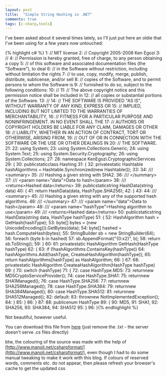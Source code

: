 ```yaml
---
layout: post
title:  "Simple String Hashing in .NET"
comments: true
tags: [c-sharp,tools]
---
```



I've been asked about it several times lately, so I'll just put here an oldie that I've been using for a few years now untouched:


{% highlight c# %}
   1:  // MIT license   2:  // Copyright 2005-2008 Ken Egozi   3:  //    4:  // Permission is hereby granted, free of charge, to any person obtaining a copy   5:  // of this software and associated documentation files (the "Software"), to deal   6:  // in the Software without restriction, including without limitation the rights   7:  // to use, copy, modify, merge, publish, distribute, sublicense, and/or sell   8:  // copies of the Software, and to permit persons to whom the Software is   9:  // furnished to do so, subject to the following conditions:  10:  //   11:  // The above copyright notice and this permission notice shall be included in  12:  // all copies or substantial portions of the Software.  13:  //   14:  // THE SOFTWARE IS PROVIDED "AS IS", WITHOUT WARRANTY OF ANY KIND, EXPRESS OR  15:  // IMPLIED, INCLUDING BUT NOT LIMITED TO THE WARRANTIES OF MERCHANTABILITY,  16:  // FITNESS FOR A PARTICULAR PURPOSE AND NONINFRINGEMENT. IN NO EVENT SHALL THE  17:  // AUTHORS OR COPYRIGHT HOLDERS BE LIABLE FOR ANY CLAIM, DAMAGES OR OTHER  18:  // LIABILITY, WHETHER IN AN ACTION OF CONTRACT, TORT OR OTHERWISE, ARISING FROM,  19:  // OUT OF OR IN CONNECTION WITH THE SOFTWARE OR THE USE OR OTHER DEALINGS IN  20:  // THE SOFTWARE.  21:    22:  using System;  23:  using System.Collections.Generic;  24:  using System.Text;  25:  using System.Security.Cryptography;  26:  using System.Collections;  27:    28:  namespace KenEgozi.CryptographicServices  29:  {  30:  publicstaticclass Hashing  31:      {  32:  privatestatic Hashtable hashAlgorithms = Hashtable.Synchronized(new Hashtable());  33:    34:  /// &lt;summary&gt;  35:  /// Hashing a given string with SHA2.  36:  /// &lt;/summary&gt;  37:  /// &lt;param name="data"&gt;Data to hash&lt;/param&gt;  38:  /// &lt;returns&gt;Hashed data&lt;/returns&gt;  39:  publicstaticstring HashData(string data)  40:          {  41:  return HashData(data, HashType.SHA256);  42:          }  43:    44:  /// &lt;summary&gt;  45:  /// Hashing a given string with any of the supported hash algorithms.  46:  /// &lt;/summary&gt;  47:  /// &lt;param name="data"&gt;Data to hash&lt;/param&gt;  48:  /// &lt;param name="hashType"&gt;Hashing algorithm to use&lt;/param&gt;  49:  /// &lt;returns&gt;Hashed data&lt;/returns&gt;  50:  publicstaticstring HashData(string data, HashType hashType)  51:          {  52:              HashAlgorithm hash = GetHash(hashType);  53:  byte[] bytes = (new UnicodeEncoding()).GetBytes(data);  54:  byte[] hashed = hash.ComputeHash(bytes);  55:              StringBuilder sb = new StringBuilder(64);  56:  foreach (byte b in hashed)  57:                  sb.AppendFormat("{0:x2}", b);  58:  return sb.ToString();  59:          }  60:    61:  privatestatic HashAlgorithm GetHash(HashType hashType)  62:          {  63:  if (!hashAlgorithms.ContainsKey(hashType))  64:                  hashAlgorithms.Add(hashType, CreateaHashAlgorithm(hashType));  65:  return hashAlgorithms[hashType] as HashAlgorithm;  66:          }  67:    68:  privatestatic HashAlgorithm CreateaHashAlgorithm(HashType hashType)  69:          {  70:  switch (hashType)  71:              {  72:  case HashType.MD5:  73:  returnnew MD5CryptoServiceProvider();  74:  case HashType.SHA1:  75:  returnnew SHA1Managed();  76:  case HashType.SHA256:  77:  returnnew SHA256Managed();  78:  case HashType.SHA384:  79:  returnnew SHA384Managed();  80:  case HashType.SHA512:  81:  returnnew SHA512Managed();  82:  default:  83:  thrownew NotImplementedException();  84:              }  85:          }  86:      }  87:    88:  publicenum HashType  89:      {  90:          MD5,  91:          SHA1,  92:          SHA256,  93:          SHA384,  94:          SHA512  95:      }  96:  }{% endhighlight %}



Not beautiful, however useful.



You can download this file from [here](http://kenegozi.com/blog/uploaded/hashing.cs.txt) (just remove the .txt - the server doesn't serve .cs files directly) 



btw, the colouring of the source was made with the help of [http://www.manoli.net/csharpformat/](http://www.manoli.net/csharpformat/), even though I had to do some manual tweaking to make it work with this blog. If colours of reserved words, comments etc. do not appear, then please refresh your browser's cache to get the updated css

